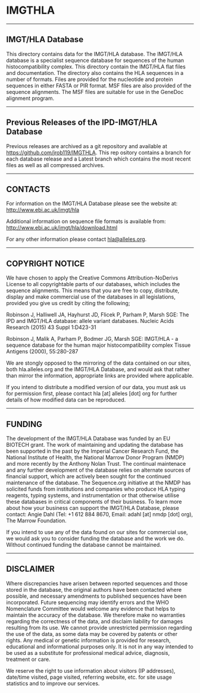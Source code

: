 IMGTHLA
=======

--------------------------------------------------------------------------------
 IMGT/HLA Database
--------------------------------------------------------------------------------

This directory contains data for the IMGT/HLA database. The IMGT/HLA database is
a specialist sequence database for sequences of the human histocompatibility
complex. This directory contain the IMGT/HLA flat files and documentation. The
directory also contains the HLA sequences in a number of formats. Files are
provided for the nucleotide and protein sequences in either FASTA or PIR format.
MSF files are also provided of the sequence alignments. The MSF files are
suitable for use in the GeneDoc alignment program.

--------------------------------------------------------------------------------
 Previous Releases of the IPD-IMGT/HLA Database
--------------------------------------------------------------------------------

Previous releases are archived as a git repository and available at https://github.com/jrob119/IMGTHLA. This rep
ository contains a branch for each database release and a Latest branch which contains the most recent files as 
well as all compressed archives.

--------------------------------------------------------------------------------
 CONTACTS
--------------------------------------------------------------------------------

For information on the IMGT/HLA Database please see the website at:
http://www.ebi.ac.uk/imgt/hla

Additional information on sequence file formats is available from:
http://www.ebi.ac.uk/imgt/hla/download.html

For any other information please contact hla@alleles.org.

--------------------------------------------------------------------------------
 COPYRIGHT NOTICE
--------------------------------------------------------------------------------

We have chosen to apply the Creative Commons Attribution-NoDerivs License to all
copyrightable parts of our databases, which includes the sequence alignments.
This means that you are free to copy, distribute, display and make commercial
use of the databases in all legislations, provided you give us credit by citing
the following;

Robinson J, Halliwell JA, Hayhurst JD, Flicek P, Parham P, Marsh SGE: 
The IPD and IMGT/HLA database: allele variant databases.
Nucleic Acids Research (2015) 43 Suppl 1:D423-31

Robinson J, Malik A, Parham P, Bodmer JG, Marsh SGE:
IMGT/HLA - a sequence database for the human major histocompatibility complex
Tissue Antigens (2000), 55:280-287

We are stongly opposed to the mirroring of the data contained on our sites, both
hla.alleles.org and the IMGT/HLA Database, and would ask that rather than mirror
the information, appropriate links are provided where applicable.

If you intend to distribute a modified version of our data, you must ask us for
permission first, please contact hla [at] alleles [dot] org for further details
of how modified data can be reproduced.

--------------------------------------------------------------------------------
 FUNDING
--------------------------------------------------------------------------------

The development of the IMGT/HLA Database was funded by an EU BIOTECH grant. The
work of maintaining and updating the database has been supported in the past by
the Imperial Cancer Research Fund, the National Institute of Health, the
National Marrow Donor Program (NMDP) and more recently by the Anthony Nolan
Trust. The continual maintenace and any further development of the database
relies on alternate sources of financial support, which are actively been sought
for the continued maintenance of the database. The Sequence.org initiative at
the NMDP has solicited funds from institutions and companies who produce HLA
typing reagents, typing systems, and instrumentation or that otherwise utilise
these databases in critical components of their business. To learn more about
how your business can support the IMGT/HLA Database, please contact: Angie Dahl
(Tel: +1 612 884 8670, Email: adahl [at] nmdp [dot] org), The Marrow Foundation.

If you intend to use any of the data found on our sites for commercial use, we
would ask you to consider funding the database and the work we do. Without
continued funding the database cannot be maintained.

--------------------------------------------------------------------------------
 DISCLAIMER
--------------------------------------------------------------------------------

Where discrepancies have arisen between reported sequences and those stored in
the database, the original authors have been contacted where possible, and
necessary amendments to published sequences have been incorporated. Future
sequencing may identify errors and the WHO Nomenclature Committee would welcome
any evidence that helps to maintain the accuracy of the database. We therefore
make no warranties regarding the correctness of the data, and disclaim liability
for damages resulting from its use. We cannot provide unrestricted permission
regarding the use of the data, as some data may be covered by patents or other
rights. Any medical or genetic information is provided for research, educational
and informational purposes only. It is not in any way intended to be used as a
substitute for professional medical advice, diagnosis, treatment or care.

We reserve the right to use information about visitors (IP addresses), date/time
visited, page visited, referring website, etc. for site usage statistics and to
improve our services.
